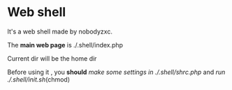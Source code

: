# Web shell
It's a web shell made by nobodyzxc.

The **main web page** is ./.shell/index.php

Current dir will be the home dir

Before using it , you **should** *make some settings in ./.shell/shrc.php* and *run ./.shell/init.sh*(chmod)

